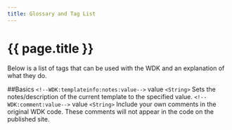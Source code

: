 ```yaml
---
title: Glossary and Tag List
---
```


<h1>{{ page.title }}</h1>


Below is a list of tags that can be used with the WDK and an explanation of what they do.

##Basics
`<!--WDK:templateinfo:notes:value-->`
value `<String>`
Sets the notes/description of the current template to the specified value.
`<!--WDK:comment:value-->`
value `<String>`
Include your own comments in the original WDK code. These comments will not appear in the code on the published site.